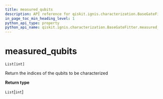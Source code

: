 ```yaml
---
title: measured_qubits
description: API reference for qiskit.ignis.characterization.BaseGateFitter.measured_qubits
in_page_toc_min_heading_level: 1
python_api_type: property
python_api_name: qiskit.ignis.characterization.BaseGateFitter.measured_qubits
---
```


# measured\_qubits

<span id="qiskit.ignis.characterization.BaseGateFitter.measured_qubits" />

`List[int]`

Return the indices of the qubits to be characterized

**Return type**

`List`\[`int`]

